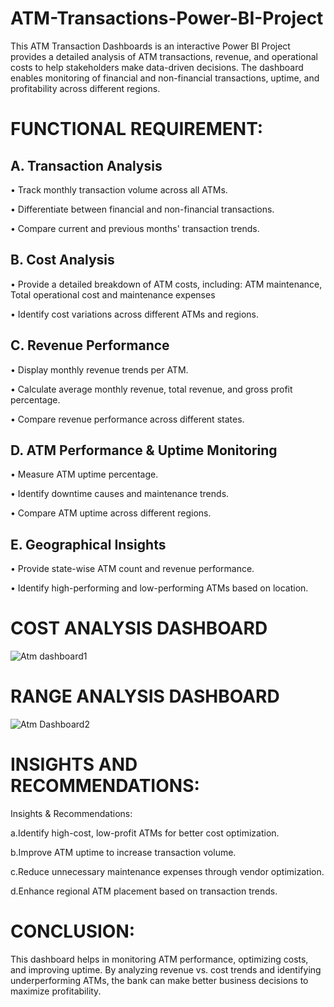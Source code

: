 # ATM-Transactions-Power-BI-Project
This ATM Transaction Dashboards  is an interactive Power BI Project provides a detailed analysis of ATM transactions, revenue, and operational costs to help stakeholders make data-driven decisions. The dashboard enables monitoring of financial and non-financial transactions, uptime, and profitability across different regions.

# FUNCTIONAL REQUIREMENT:
## A. Transaction Analysis
• Track monthly transaction volume across all ATMs.

• Differentiate between financial and non-financial transactions.

• Compare current and previous months' transaction trends.
## B. Cost Analysis
• Provide a detailed breakdown of ATM costs, including: ATM maintenance, Total operational cost and maintenance expenses

• Identify cost variations across different ATMs and regions.
## C. Revenue Performance
• Display monthly revenue trends per ATM.

• Calculate average monthly revenue, total revenue, and gross profit percentage.

• Compare revenue performance across different states.
## D. ATM Performance & Uptime Monitoring
• Measure ATM uptime percentage.

• Identify downtime causes and maintenance trends.

• Compare ATM uptime across different regions.
## E. Geographical Insights
• Provide state-wise ATM count and revenue performance.

• Identify high-performing and low-performing ATMs based on location.

# COST ANALYSIS DASHBOARD

![Atm dashboard1](https://github.com/user-attachments/assets/b24f0f53-3316-4f23-96d4-2504c31b954a)

# RANGE ANALYSIS DASHBOARD

![Atm Dashboard2](https://github.com/user-attachments/assets/d5081fa1-17e5-4f9d-9c04-b50d93ee9960)



# INSIGHTS AND RECOMMENDATIONS:
Insights & Recommendations:

a.Identify high-cost, low-profit ATMs for better cost optimization.

b.Improve ATM uptime to increase transaction volume.

c.Reduce unnecessary maintenance expenses through vendor optimization.

d.Enhance regional ATM placement based on transaction trends.

# CONCLUSION:
This dashboard helps in monitoring ATM performance, optimizing costs, and improving uptime. By analyzing revenue vs. cost trends and identifying underperforming ATMs, the bank can make better business decisions to maximize profitability.


